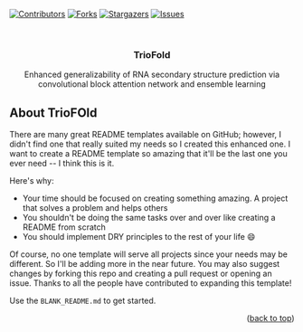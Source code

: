 <!-- Improved compatibility of back to top link: See: https://github.com/othneildrew/Best-README-Template/pull/73 -->
<a id="readme-top"></a>
<!--
*** Thanks for checking out the Best-README-Template. If you have a suggestion
*** that would make this better, please fork the repo and create a pull request
*** or simply open an issue with the tag "enhancement".
*** Don't forget to give the project a star!
*** Thanks again! Now go create something AMAZING! :D
-->



<!-- PROJECT SHIELDS -->
<!--
*** I'm using markdown "reference style" links for readability.
*** Reference links are enclosed in brackets [ ] instead of parentheses ( ).
*** See the bottom of this document for the declaration of the reference variables
*** for contributors-url, forks-url, etc. This is an optional, concise syntax you may use.
*** https://www.markdownguide.org/basic-syntax/#reference-style-links
-->
[![Contributors][contributors-shield]][contributors-url]
[![Forks][forks-shield]][forks-url]
[![Stargazers][stars-shield]][stars-url]
[![Issues][issues-shield]][issues-url]
<!-- Variables -->
[contributors-shield]: https://img.shields.io/github/contributors/sfsdfd62/TrioFold.svg?style=for-the-badge
[contributors-url]: https://github.com/sfsdfd62/TrioFold/graphs/contributors
[forks-shield]: https://img.shields.io/github/forks/sfsdfd62/TrioFold.svg?style=for-the-badge
[forks-url]: https://github.com/sfsdfd62/TrioFold/network/members
[stars-shield]: https://img.shields.io/github/stars/sfsdfd62/TrioFold.svg?style=for-the-badge
[stars-url]: https://github.com/sfsdfd62/TrioFold/stargazers
[issues-shield]: https://img.shields.io/github/issues/sfsdfd62/TrioFold.svg?style=for-the-badge
[issues-url]: https://github.com/sfsdfd62/TrioFold/issues

<!-- PROJECT LOGO -->
<br />
<div align="center">

  <h3 align="center">TrioFold</h3>

  <p align="center">
   Enhanced generalizability of RNA secondary structure prediction via convolutional block attention network and ensemble learning
  <br />
  </p>
</div>


<!-- ABOUT THE PROJECT -->
## About TrioFOld


There are many great README templates available on GitHub; however, I didn't find one that really suited my needs so I created this enhanced one. I want to create a README template so amazing that it'll be the last one you ever need -- I think this is it.

Here's why:
* Your time should be focused on creating something amazing. A project that solves a problem and helps others
* You shouldn't be doing the same tasks over and over like creating a README from scratch
* You should implement DRY principles to the rest of your life :smile:

Of course, no one template will serve all projects since your needs may be different. So I'll be adding more in the near future. You may also suggest changes by forking this repo and creating a pull request or opening an issue. Thanks to all the people have contributed to expanding this template!

Use the `BLANK_README.md` to get started.

<p align="right">(<a href="#readme-top">back to top</a>)</p>
